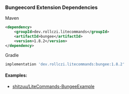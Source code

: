 ### Bungeecord Extension Dependencies
Maven
```xml
<dependency>
    <groupId>dev.rollczi.litecommands</groupId>
    <artifactId>bungee</artifactId>
    <version>1.8.2</version>
</dependency>
```
Gradle
```groovy
implementation 'dev.rollczi.litecommands:bungee:1.8.2'
```

#### Examples:
- [shitzuu/LiteCommands-BungeeExample](https://github.com/shitzuu/LiteCommands-BungeeExample)
